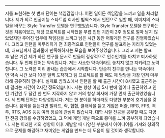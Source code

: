 ---
저를 표현하는 첫 번째 단어는 책임감입니다. 어떤 일이든 책임감을 느끼고 일을 처리합니다. 제가 의료 인공지능 스타트업 회사인 빔웍스에서 인턴으로 일할 때, 이미지의 스타일을 바꾸는 Style Transfer 모델을 연구했었습니다. Style Transfer 모델을 연구하는 것은 처음이었고, 해당 프로젝트를 시작했을 무렵 인턴 기간이 2주 정도로 얼마 남지 않았었지만 주어진 업무에 책임감을 느끼고 남은 시간 동안 어떻게든 연구를 진행하였습니다. 그리고 인턴을 마무리하기 전 최종적으로 인턴들이 연구를 발표하는 자리가 있었는데, 대표님께서 결과물에 만족해하시는 모습을 보여주셨었습니다. 그리고 저는 발표 후 남은 기간 제가 하던 연구를 문서로 만들어 정상적으로 인수인계를 마치고 퇴사하였습니다.
두 번째 단어는 약속입니다. 저는 사소한 약속이라도 놓치지 않고 지키려고 노력합니다. 그 노력은 미리 끝내는 습관에서 시작합니다. 단순히 친구를 만나는 약속이라면 약속 시간 보다 10분 일찍 도착하고 팀 프로젝트를 할 때도 제 담당을 가장 먼저 마무리해 공유하려 합니다. 실제로 빔웍스에서 인턴을 할 때 출근 시간이 8시였고 출근하는 데 걸리는 시간이 2시간 정도였습니다. 저는 항상 아침 5시 반에 일어나 출근하였고 인턴 기간인 두 달간 한 번도 지각하지 않고 거의 항상 회사에 가장 먼저 출근하였었습니다.
세 번째 단어는 다양성입니다. 저는 한 분야를 하더라도 다양한 부분에 호기심을 갖습니다. 음악을 듣는다면 발라드, 락, 힙합, 클래식을 듣고 게임은 퍼즐, RPG, FPS, 격투, RTS, AOS 등등 여러 장르에 관심이 많습니다. 대학 시절 전공을 공부할 때도 다양한 전공 강의를 수강하였었고, 그 덕에 게임 개발 쪽으로 흥미를 느껴 공부하게 되었습니다. 저는 이러한 저의 성향이 이후 개발할 때 다양한 부분에서 아이디어를 가져와 창의적으로 문제를 해결하고 재미있는 게임을 만드는 데 도움이 될 것이라 생각합니다.